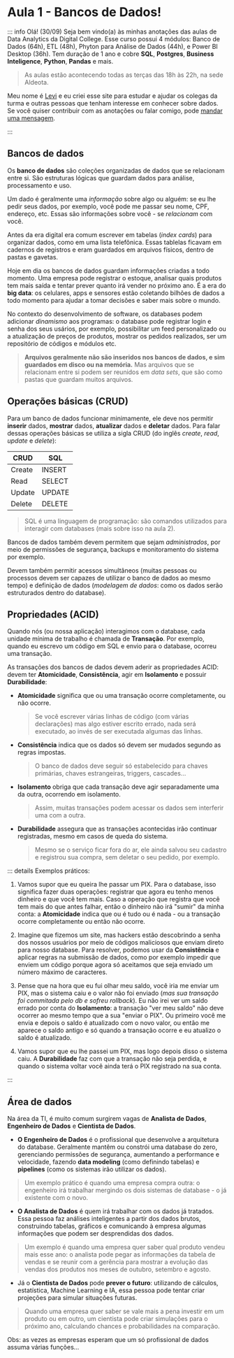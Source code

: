 # Aula 1 - Bancos de Dados!

::: info Olá! (30/09)
Seja bem vindo(a) às minhas anotações das aulas de Data Analytics da Digital College. Esse curso possui 4 módulos: Banco de Dados (64h), ETL (48h), Phyton para Análise de Dados (44h), e Power BI Desktop (36h). Tem duração de 1 ano e cobre **SQL**, **Postgres**, **Business Inteligence**, **Python**, **Pandas** e mais.

>As aulas estão acontecendo todas as terças das 18h às 22h, na sede Aldeota.

Meu nome é [Levi](https://www.levisporto.com) e eu criei esse site para estudar e ajudar os colegas da turma e outras pessoas que tenham interesse em conhecer sobre dados. Se você quiser contribuir com as anotações ou falar comigo, pode [mandar uma mensagem](https://www.linkedin.com/in/levisporto/).

:::





## Bancos de dados

Os **banco de dados** são coleções organizadas de dados que se relacionam entre si.  São estruturas lógicas que guardam dados para análise, processamento e uso.


Um dado é geralmente uma *informação* sobre algo ou alguém: se eu lhe pedir seus dados, por exemplo, você pode me passar seu nome, CPF, endereço, etc. Essas são informações sobre você - se *relacionam* com você.

Antes da era digital era comum escrever em tabelas (*index cards*) para organizar dados, como em uma lista telefônica. Essas tablelas ficavam em cadernos de registros e eram guardados em arquivos físicos, dentro de pastas e gavetas. 

Hoje em dia os bancos de dados guardam informações criadas a todo momento. Uma empresa pode registrar o estoque, analisar quais produtos tem mais saída e tentar prever quanto irá vender no próximo ano. É a era do **big data**: os celulares, apps e sensores estão coletando bilhões de dados a todo momento para ajudar a tomar decisões e saber mais sobre o mundo.

No contexto do desenvolvimento de software, os databases podem adicionar *dinamismo* aos programas: o database pode registrar login e senha dos seus usários, por exemplo, possibilitar um feed personalizado ou a atualização de preços de produtos, mostrar os pedidos realizados, ser um repositório de códigos e módulos etc.   

> **Arquivos geralmente não são inseridos nos bancos de dados, e sim guardados em disco ou na memória.** Mas arquivos que se relacionam entre si podem ser reunidos em *data sets*, que são como pastas que guardam muitos arquivos. 

## Operações básicas (CRUD)

Para um banco de dados funcionar minimamente, ele deve nos permitir **inserir** dados, **mostrar** dados, **atualizar** dados e **deletar** dados.
Para falar dessas operações básicas se utiliza a sigla CRUD (do inglês *create*, *read*, *update* e *delete*):

|CRUD|SQL  |
|--|--|
| Create | INSERT |
| Read | SELECT |
| Update | UPDATE |
| Delete | DELETE |

> SQL é uma linguagem de programação: são comandos utilizados para interagir com databases (mais sobre isso na aula 2).

Bancos de dados também devem permitem que sejam *administrados*, por meio de permissões de segurança, backups e monitoramento do sistema por exemplo.

Devem também permitir acessos simultâneos (muitas pessoas ou processos devem ser capazes de utilizar o banco de dados ao mesmo tempo) e definição de dados (*modelagem de dados*: como os dados serão estruturados dentro do database). 

## Propriedades (ACID)

Quando nós (ou nossa aplicação) interagimos com o database, cada unidade mínima de trabalho é chamada de **Transação**. Por exemplo, quando eu escrevo um código em SQL e envio para o database, ocorreu uma transação. 


As transações dos bancos de dados devem aderir as propriedades ACID: devem ter **Atomicidade**, **Consistência**, agir em **Isolamento** e possuir **Durabilidade**:


- **Atomicidade** significa que ou uma transação ocorre completamente, ou não ocorre.
	>  Se você escrever várias linhas de código (com várias declarações) mas algo estiver escrito errado, nada será executado, ao invés de ser executada algumas das linhas.

- **Consistência** indica que os dados só devem ser mudados segundo as regras impostas. 
	> O banco de dados deve seguir só estabelecido para chaves primárias, chaves estrangeiras, triggers, cascades...

- **Isolamento** obriga que cada transação deve agir separadamente uma da outra, ocorrendo em isolamento. 
	> Assim, muitas transações podem acessar os dados sem interferir uma com a outra.

- **Durabilidade** assegura que as transações acontecidas irão continuar registradas, mesmo em casos de queda do sistema. 
	> Mesmo se o serviço ficar fora do ar, ele ainda salvou seu cadastro e registrou sua compra, sem deletar o seu pedido, por exemplo. 


::: details Exemplos práticos:

1. Vamos supor que eu queira lhe passar um PIX. Para o database, isso significa fazer duas operações: registrar que agora eu tenho menos dinheiro e que você tem mais. Caso a operação que registra que você tem mais do que antes falhar, então o dinheiro não irá "sumir" da minha conta: a **Atomicidade** indica que ou é tudo ou é nada - ou a transação ocorre completamente ou então não ocorre.     



2. Imagine que fizemos um site, mas hackers estão descobrindo a senha dos nossos usuários por meio de códigos maliciosos que enviam direto para nosso database. Para resolver, podemos usar da **Consistência** e aplicar regras na submissão de dados, como por exemplo impedir que enviem um código porque agora só aceitamos que seja enviado um número máximo de caracteres. 



3. Pense que na hora que eu fui olhar meu saldo, você iria me enviar um PIX, mas o sistema caiu e o valor não foi enviado (*mas sua transação foi commitada pelo db e sofreu rollback*). Eu não irei ver um saldo errado por conta do **Isolamento**: a transação "ver meu saldo" não deve ocorrer ao mesmo tempo que a sua "enviar o PIX". Ou primeiro você me envia e depois o saldo é atualizado com o novo valor, ou então me aparece o saldo antigo e só quando a transação ocorre e eu atualizo o saldo é atualizado. 



4. Vamos supor que eu lhe passei um PIX, mas logo depois disso o sistema caiu. A **Durabilidade** faz com que a transação não seja perdida, e quando o sistema voltar você ainda terá o PIX registrado na sua conta.  


:::




## Área de dados

Na área da TI, é muito comum surgirem vagas de **Analista de Dados**, **Engenheiro de Dados** e **Cientista de Dados**.

- **O Engenheiro de Dados** é o profissional que desenvolve a arquitetura do database. Geralmente mantêm ou constrói uma database do zero, gerenciando permissões de segurança, aumentando a performance e velocidade, fazendo **data modeling** (como definindo tabelas) e **pipelines** (como os sistemas irão utilizar os dados). 

> Um exemplo prático é quando uma empresa compra outra: o engenheiro irá trabalhar mergindo os dois sistemas de database - o já existente com o novo.

- **O Analista de Dados** é quem irá trabalhar com os dados já tratados. Essa pessoa faz análises inteligentes a partir dos dados brutos, construindo tabelas, gráficos e comunicando à empresa algumas informações que podem ser desprendidas dos dados.  

> Um exemplo é quando uma empresa quer saber qual produto vendeu mais esse ano: o analista pode pegar as informações da tabela de vendas e se reunir com a gerência para mostrar a evolução das vendas dos produtos nos meses de outubro, setembro e agosto.

- Já o **Cientista de Dados** pode **prever o futuro**: utilizando de cálculos, estatística, Machine Learning e IA, essa pessoa pode tentar criar projeções para simular situações futuras. 

> Quando uma empresa quer saber se vale mais a pena investir em um produto ou em outro, um cientista pode criar simulações para o próximo ano, calculando chances e probabilidades na comparação.

Obs: as vezes as empresas esperam que um só profissional de dados assuma várias funções...